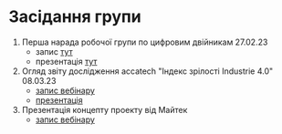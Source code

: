 # Засідання групи

1. Перша нарада робочої групи по цифровим двійникам 27.02.23
   - запис [тут](https://youtu.be/52GL34fTbaQ)  
   - презентація [тут](https://docs.google.com/presentation/d/1nSJyNfBB7rUc3TCZiq16WA0YuSfpUuhA/edit?usp=share_link&ouid=111751208742846482260&rtpof=true&sd=true)
2. Огляд звіту дослідження accatech "Індекс зрілості Industrie 4.0" 08.03.23
   - [запис вебінару](https://youtu.be/pcIE-qpowvY)
   - [презентація](https://drive.google.com/file/d/1wls1U2a0N_p1FNzvZNW5rXTSKy70hCWI/view?usp=share_link) 
3. Презентація концепту проекту від Майтек
   - [запис вебінару](https://youtu.be/nzA3X0wuW28)

